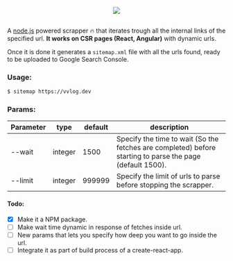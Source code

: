 <p align="center" style="margin:30px 0">
  <img src="https://github.com/jvidalv/node-simple-sitemap-generator/blob/master/assets/logo.png?raw=true">
</p>

A [node.js](https://nodejs.org/) powered scrapper 🔥 that iterates trough all the internal links of the specified url.
**It works on CSR pages (React, Angular)** with dynamic urls.

Once it is done it generates a ``sitemap.xml`` file with all the urls found, ready to be uploaded to Google Search Console.

### Usage:

``` bash
$ sitemap https://vvlog.dev
```

### Params:

Parameter | type | default | description
--- | --- | --- | --- 
--wait | integer | 1500 | Specify the time to wait (So the fetches are completed) before starting to parse the page (default 1500).
--limit | integer | 999999 | Specify the limit of urls to parse before stopping the scrapper.

#### Todo:
* [x] Make it a NPM package.
* [ ] Make wait time dynamic in response of fetches inside url.
* [ ] New params that lets you specify how deep you want to go inside the url.
* [ ] Integrate it as part of build process of a create-react-app.
